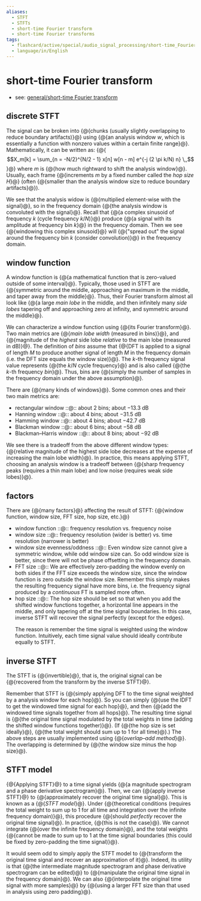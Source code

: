 ```yaml
---
aliases:
  - STFT
  - STFTs
  - short-time Fourier transform
  - short-time Fourier transforms
tags:
  - flashcard/active/special/audio_signal_processing/short-time_Fourier_transform
  - language/in/English
---
```


# short-time Fourier transform

- see: [general/short-time Fourier transform](../../general/short-time%20Fourier%20transform.md)

## discrete STFT

The signal can be broken into {@{chunks \(usually slightly overlapping to reduce boundary artifacts\)}@} using {@{an analysis window $w$, which is essentially a function with nonzero values within a certain finite range}@}. Mathematically, it can be written as: {@{$$X_m[k] = \sum_{n = -N/2}^{N/2 - 1} x[n] w[n - m] e^{-j (2 \pi k/N) n} \,,$$}@} where $m$ is {@{how much rightward to shift the analysis window}@}. Usually, each frame {@{increments $m$ by a fixed number called the _hop size_ $H$}@} \(often {@{smaller than the analysis window size to reduce boundary artifacts}@}\). <!--SR:!2025-09-13,57,310!2025-09-12,56,310!2025-09-11,55,310!2026-05-03,235,330!2026-04-25,227,330!2025-09-18,62,310-->

We see that the analysis widow is {@{multiplied element-wise with the signal}@}, so in the frequency domain {@{the analysis window is convoluted with the signal}@}. Recall that {@{a complex sinusoid of frequency $k$ \(cycle frequency $k / N$\)}@} produce {@{a signal with its amplitude at frequency bin $k$}@} in the frequency domain. Then we see {@{windowing this complex sinusoid}@} will {@{"spread out" the signal around the frequency bin $k$ \(consider convolution\)}@} in the frequency domain. <!--SR:!2025-09-13,57,310!2026-04-29,231,330!2025-09-12,56,310!2025-09-23,67,310!2025-09-13,57,310!2025-09-14,58,310-->

## window function

A window function is {@{a mathematical function that is zero-valued outside of some interval}@}. Typically, those used in STFT are {@{symmetric around the middle, approaching an maximum in the middle, and taper away from the middle}@}. Thus, their Fourier transform almost all look like {@{a large _main lobe_ in the middle, and then infinitely many _side lobes_ tapering off and approaching zero at infinity, and symmetric around the middle}@}. <!--SR:!2025-09-11,55,310!2025-09-15,59,310!2025-09-12,56,310-->

We can characterize a window function using {@{its Fourier transform}@}. Two main metrics are {@{_main lobe width_ \(measured in bins\)}@}, and {@{magnitude of the _highest_ side lobe _relative_ to the main lobe \(measured in dB\)}@}. The definition of _bins_ assume that {@{DFT is applied to a signal of length _M_ to produce another signal of length _M_ in the frequency domain \(i.e. the DFT size equals the window size\)}@}. The $k$-th frequency signal value represents {@{the $k / N$ cycle frequency}@} and is also called {@{the $k$-th frequency _bin_}@}. Thus, bins are {@{simply the number of samples in the frequency domain under the above assumption}@}. <!--SR:!2025-09-19,63,310!2025-09-11,55,310!2026-04-27,229,330!2025-09-14,58,310!2025-09-13,57,310!2025-09-12,56,310!2025-10-10,79,350-->

There are {@{many kinds of windows}@}. Some common ones and their two main metrics are: <!--SR:!2025-09-14,58,310-->

- rectangular window ::@:: about 2 bins; about −13.3&nbsp;dB <!--SR:!2025-09-17,61,310!2025-09-11,55,310-->
- Hanning window ::@:: about 4 bins; about −31.5&nbsp;dB <!--SR:!2025-09-11,55,310!2026-04-30,232,330-->
- Hamming window ::@:: about 4 bins; about −42.7&nbsp;dB <!--SR:!2025-09-13,57,310!2025-09-12,56,310-->
- Blackman window ::@:: about 6 bins; about −58&nbsp;dB <!--SR:!2025-09-14,58,310!2025-09-13,57,310-->
- Blackman–Harris window ::@:: about 8 bins; about −92&nbsp;dB <!--SR:!2025-09-12,56,310!2025-09-12,56,310-->

We see there is a tradeoff from the above different window types: {@{relative magnitude of the highest side lobe decreases at the expense of increasing the main lobe width}@}. In practice, this means applying STFT, choosing an analysis window is a tradeoff between {@{sharp frequency peaks \(requires a thin main lobe\) and low noise \(requires weak side lobes\)}@}. <!--SR:!2025-09-14,58,310!2025-09-14,58,310-->

## factors

There are {@{many factors}@} affecting the result of STFT: {@{window function, window size, FFT size, hop size, etc.}@} <!--SR:!2025-09-11,55,310!2026-04-28,230,330-->

- window function ::@:: frequency resolution vs. frequency noise <!--SR:!2025-09-13,57,310!2025-09-22,66,310-->
- window size ::@:: frequency resolution \(wider is better\) vs. time resolution \(narrower is better\) <!--SR:!2025-09-13,57,310!2025-09-14,58,310-->
- window size evenness/oddness ::@:: Even window size cannot give a symmetric window, while odd window size can. So odd window size is better, since there will not be phase offsetting in the frequency domain. <!--SR:!2025-09-13,57,310!2025-09-16,60,310-->
- FFT size ::@:: We are effectively zero-padding the window evenly on both sides if the FFT size exceeds the window size, since the window function is zero outside the window size. Remember this simply makes the resulting frequency signal have more bins, i.e. the frequency signal produced by a _continuous_ FT is sampled more often. <!--SR:!2025-09-14,58,310!2026-04-26,228,330-->
- hop size ::@:: The hop size should be set so that when you add the shifted window functions together, a horizontal line appears in the middle, and only tapering off at the time signal boundaries. In this case, inverse STFT will recover the signal perfectly \(except for the edges\). <p> The reason is remember the time signal is weighted using the window function. Intuitively, each time signal value should ideally contribute equally to STFT. <!--SR:!2025-09-12,56,310!2025-09-19,63,310-->

## inverse STFT

The STFT is {@{invertible}@}, that is, the original signal can be {@{recovered from the transform by the inverse STFT}@}. <!--SR:!2025-09-20,64,310!2025-09-13,57,310-->

Remember that STFT is {@{simply applying DFT to the time signal weighted by a analysis window for each hop}@}. So you can simply {@{use the IDFT to get the windowed time signal for each hop}@}, and then {@{add the windowed time signals together from all hops}@}. The resulting time signal is {@{the original time signal modulated by the total weights in time \(adding the shifted window functions together\)}@}. \(If {@{the hop size is set ideally}@}, {@{the total weight should sum up to 1 for all time}@}.\) The above steps are usually implemented using {@{_overlap–add method_}@}. The overlapping is determined by {@{the window size minus the hop size}@}. <!--SR:!2026-05-04,236,330!2025-09-14,58,310!2025-09-12,56,310!2025-09-12,56,310!2026-05-05,237,330!2025-09-12,56,310!2025-09-11,55,310!2025-09-14,58,310-->

## STFT model

{@{Applying STFT}@} to a time signal yields {@{a magnitude spectrogram and a phase derivative spectrogram}@}. Then, we can {@{apply inverse STFT}@} to {@{approximately recover the original time signal}@}. This is known as a {@{_STFT model_}@}. Under {@{theoretical conditions \(requires the total weight to sum up to 1 for all time and integration over the infinite frequency domain\)}@}, this procedure {@{should _perfectly_ recover the original time signal}@}. In practice, {@{this is not the case}@}. We cannot integrate {@{over the infinite frequency domain}@}, and the total weights {@{cannot be made to sum up to 1 at the time signal boundaries \(this could be fixed by zero-padding the time signal\)}@}. <!--SR:!2025-09-13,57,310!2025-09-16,60,310!2025-09-21,65,310!2025-09-11,55,310!2025-09-11,55,310!2025-09-20,64,310!2025-09-15,59,310!2026-05-01,233,330!2026-05-01,233,330!2025-09-14,58,310-->

It would seem odd to simply apply the STFT model to {@{transform the original time signal and recover an approximation of it}@}. Indeed, its utility is that {@{the intermediate magnitude spectrogram and phase derivative spectrogram can be edited}@} to {@{manipulate the original time signal in the frequency domain}@}. We can also {@{interpolate the original time signal with more samples}@} by {@{using a larger FFT size than that used in analysis using zero padding}@}. <!--SR:!2025-09-11,55,310!2025-09-11,55,310!2025-09-11,55,310!2025-09-13,57,310!2025-09-21,65,310-->
